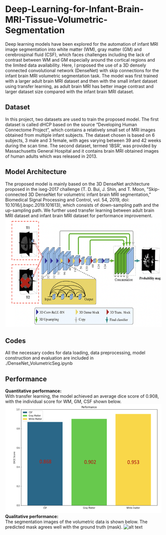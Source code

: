 # Deep-Learning-for-Infant-Brain-MRI-Tissue-Volumetric-Segmentation
Deep learning models have been explored for the automation of infant MRI image segmentation into white matter (WM), gray matter (GM) and cerebrospinal fluid (CSF), which faces challenges including the lack of contrast between WM and GM especially around the cortical regions and the limited data availability. Here, I proposed the use of a 3D densely connected convolutional network (DenseNet) with skip connections for the infant brain MRI volumetric segmentation task. The model was first trained with a larger adult brain MRI dataset and then with the small infant dataset using transfer learning, as adult brain MRI has better image contrast and larger dataset size compared with the infant brain MRI dataset.

## Dataset
In this project, two datasets are used to train the proposed model. The first dataset is called dHCP based on the source “Developing Human Connectome Project”, which contains a relatively small set of MRI images obtained from multiple infant subjects. The dataset chosen is based on 6 subjects, 3 male and 3 female, with ages varying between 39 and 42 weeks during the scan time. The second dataset, termed ‘IBSR’, was provided by Massachusetts General Hospital and it contains brain MRI obtained images of human adults which was released in 2013.

## Model Architecture
The proposed model is mainly based on the 3D DenseNet architecture proposed in the iseg-2017 challenge (T. D. Bui, J. Shin, and T. Moon, "Skip-connected 3D DenseNet for volumetric infant brain MRI segmentation," Biomedical Signal Processing and Control, vol. 54, 2019, doi: 10.1016/j.bspc.2019.101613), which consists of down-sampling path and the up-sampling path. We further used transfer learning between adult brain MRI dataset and infant brain MRI dataset for performance improvement.
<img src="./model_architecture.png" alt="alt text" width="1000" height="350">

## Codes
All the necessary codes for data loading, data preprocessing, model construction and evaluation are included in ./DenseNet_VolumetricSeg.ipynb

## Performance
**Quantitative performance:** <br>
With transfer learning, the model achieved an average dice score of 0.908, with the individual score for WM, GM, CSF shown below.
<img src="./dice_score.png" alt="alt text" width="1000" height="350">
**Qualitative performance:** <br>
The segmentation images of the volumetric data is shown below. The predicted mask agrees well with the ground truth (mask).
<img src="./DenseNet_VolumetricSeg.png" alt="alt text" width="1000" height="350">





